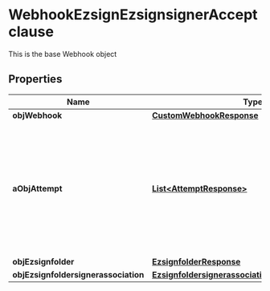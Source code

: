 

# WebhookEzsignEzsignsignerAcceptclause

This is the base Webhook object

## Properties

| Name | Type | Description | Notes |
|------------ | ------------- | ------------- | -------------|
|**objWebhook** | [**CustomWebhookResponse**](CustomWebhookResponse.md) |  |  |
|**aObjAttempt** | [**List&lt;AttemptResponse&gt;**](AttemptResponse.md) | An array containing details of previous attempts that were made to deliver the message. The array is empty if it&#39;s the first attempt. |  |
|**objEzsignfolder** | [**EzsignfolderResponse**](EzsignfolderResponse.md) |  |  [optional] |
|**objEzsignfoldersignerassociation** | [**EzsignfoldersignerassociationResponseCompound**](EzsignfoldersignerassociationResponseCompound.md) |  |  |



